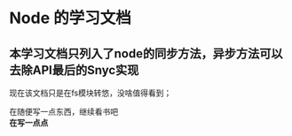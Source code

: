 # Node 的学习文档

## 本学习文档只列入了node的同步方法，异步方法可以去除API最后的Snyc实现
 
 现在该文档只是在fs模块转悠，没啥值得看到；

 在随便写一点东西，继续看书吧  
 **在写一点点**